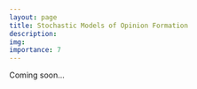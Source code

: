 ```yaml
---
layout: page
title: Stochastic Models of Opinion Formation
description:
img: 
importance: 7
---
```


Coming soon...
